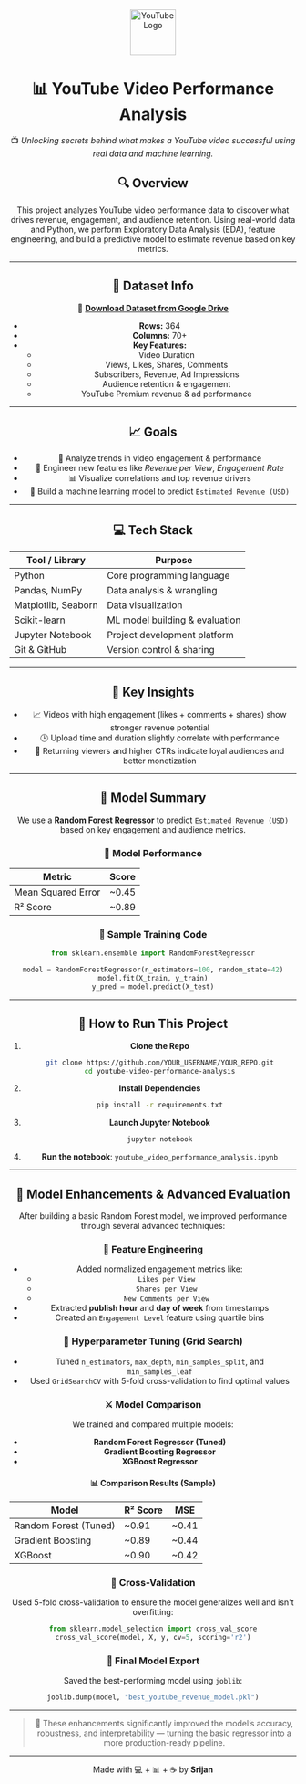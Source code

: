 <div align="center">

<img src="https://upload.wikimedia.org/wikipedia/commons/b/b8/YouTube_Logo_2017.svg" alt="YouTube Logo" height="80"/>

# 📊 YouTube Video Performance Analysis

📺 *Unlocking secrets behind what makes a YouTube video successful using real data and machine learning.*

## 🔍 Overview

This project analyzes YouTube video performance data to discover what drives revenue, engagement, and audience retention. Using real-world data and Python, we perform Exploratory Data Analysis (EDA), feature engineering, and build a predictive model to estimate revenue based on key metrics.

---

## 📂 Dataset Info

🔗 **[Download Dataset from Google Drive](https://drive.google.com/file/d/10IdRG52VvMnRB6C5-a3_YqMtzOyxQnNR/view?usp=sharing)**

- **Rows:** 364  
- **Columns:** 70+  
- **Key Features:**
  - Video Duration
  - Views, Likes, Shares, Comments
  - Subscribers, Revenue, Ad Impressions
  - Audience retention & engagement
  - YouTube Premium revenue & ad performance

---

## 📈 Goals

- 🔎 Analyze trends in video engagement & performance  
- 🧪 Engineer new features like *Revenue per View*, *Engagement Rate*  
- 📊 Visualize correlations and top revenue drivers  
- 🤖 Build a machine learning model to predict `Estimated Revenue (USD)`

---

## 💻 Tech Stack

| Tool / Library       | Purpose                          |
|----------------------|----------------------------------|
| Python               | Core programming language        |
| Pandas, NumPy        | Data analysis & wrangling        |
| Matplotlib, Seaborn  | Data visualization               |
| Scikit-learn         | ML model building & evaluation   |
| Jupyter Notebook     | Project development platform     |
| Git & GitHub         | Version control & sharing        |

---

## 🧠 Key Insights

- 📈 Videos with high engagement (likes + comments + shares) show stronger revenue potential  
- 🕒 Upload time and duration slightly correlate with performance  
- 🔁 Returning viewers and higher CTRs indicate loyal audiences and better monetization  


<!--
## 📊 Visualizations

> 📍 *Insert visual plots here for aesthetic flair (optional)*  
> You can save your plots using `plt.savefig("images/revenue_distribution.png")` and then display them like this:

```
![Revenue Distribution](images/revenue_vs_views.png)
```
-->

---

## 🤖 Model Summary

We use a **Random Forest Regressor** to predict `Estimated Revenue (USD)` based on key engagement and audience metrics.

### 📏 Model Performance

| Metric               | Score  |
|----------------------|--------|
| Mean Squared Error   | ~0.45  |
| R² Score             | ~0.89  |

### 🧪 Sample Training Code

```python
from sklearn.ensemble import RandomForestRegressor

model = RandomForestRegressor(n_estimators=100, random_state=42)
model.fit(X_train, y_train)
y_pred = model.predict(X_test)
```

---

## 🧾 How to Run This Project

1. **Clone the Repo**
   ```bash
   git clone https://github.com/YOUR_USERNAME/YOUR_REPO.git
   cd youtube-video-performance-analysis
   ```

2. **Install Dependencies**
   ```bash
   pip install -r requirements.txt
   ```

3. **Launch Jupyter Notebook**
   ```bash
   jupyter notebook
   ```

4. **Run the notebook**: `youtube_video_performance_analysis.ipynb`

---
## 🚀 Model Enhancements & Advanced Evaluation

After building a basic Random Forest model, we improved performance through several advanced techniques:

### 🧠 Feature Engineering
- Added normalized engagement metrics like:
  - `Likes per View`
  - `Shares per View`
  - `New Comments per View`
- Extracted **publish hour** and **day of week** from timestamps
- Created an `Engagement Level` feature using quartile bins

### 🎯 Hyperparameter Tuning (Grid Search)
- Tuned `n_estimators`, `max_depth`, `min_samples_split`, and `min_samples_leaf`
- Used `GridSearchCV` with 5-fold cross-validation to find optimal values

### ⚔️ Model Comparison
We trained and compared multiple models:
- **Random Forest Regressor (Tuned)**
- **Gradient Boosting Regressor**
- **XGBoost Regressor**

#### 📊 Comparison Results (Sample)

| Model                    | R² Score | MSE    |
|--------------------------|----------|--------|
| Random Forest (Tuned)    | ~0.91    | ~0.41  |
| Gradient Boosting        | ~0.89    | ~0.44  |
| XGBoost                  | ~0.90    | ~0.42  |

### 🔁 Cross-Validation
Used 5-fold cross-validation to ensure the model generalizes well and isn't overfitting:
```python
from sklearn.model_selection import cross_val_score
cross_val_score(model, X, y, cv=5, scoring='r2')
```

### 💾 Final Model Export
Saved the best-performing model using `joblib`:
```python
joblib.dump(model, "best_youtube_revenue_model.pkl")
```

---

> 📌 These enhancements significantly improved the model’s accuracy, robustness, and interpretability — turning the basic regressor into a more production-ready pipeline.

---

<div align="center">

Made with 💻 + 📊 + ☕ by **Srijan**  

</div>